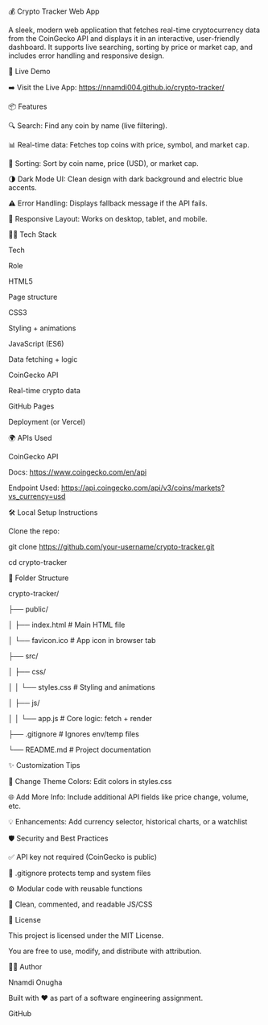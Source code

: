 💰 Crypto Tracker Web App

A sleek, modern web application that fetches real-time cryptocurrency data from the CoinGecko API and displays it in an interactive, user-friendly dashboard. It supports live searching, sorting by price or market cap, and includes error handling and responsive design.



🚀 Live Demo

➡️ Visit the Live App: https://nnamdi004.github.io/crypto-tracker/

📦 Features

🔍 Search: Find any coin by name (live filtering).

📊 Real-time data: Fetches top coins with price, symbol, and market cap.

🧮 Sorting: Sort by coin name, price (USD), or market cap.

🌗 Dark Mode UI: Clean design with dark background and electric blue accents.

⚠️ Error Handling: Displays fallback message if the API fails.

🧭 Responsive Layout: Works on desktop, tablet, and mobile.

🧑‍💻 Tech Stack

Tech

Role

HTML5

Page structure

CSS3

Styling + animations

JavaScript (ES6)

Data fetching + logic

CoinGecko API

Real-time crypto data

GitHub Pages

Deployment (or Vercel)

🌍 APIs Used

CoinGecko API

Docs: https://www.coingecko.com/en/api

Endpoint Used: https://api.coingecko.com/api/v3/coins/markets?vs_currency=usd

🛠️ Local Setup Instructions

Clone the repo: 

git clone https://github.com/your-username/crypto-tracker.git

cd crypto-tracker

📁 Folder Structure


crypto-tracker/


├── public/


│   ├── index.html          # Main HTML file


│   └── favicon.ico         # App icon in browser tab


├── src/


│   ├── css/


│   │   └── styles.css      # Styling and animations


│   ├── js/


│   │   └── app.js          # Core logic: fetch + render


├── .gitignore              # Ignores env/temp files


└── README.md               # Project documentation

✨ Customization Tips

🎨 Change Theme Colors: Edit colors in styles.css

🌐 Add More Info: Include additional API fields like price change, volume, etc.

💡 Enhancements: Add currency selector, historical charts, or a watchlist

🛡️ Security and Best Practices

✅ API key not required (CoinGecko is public)

🧾 .gitignore protects temp and system files

⚙️ Modular code with reusable functions

🧼 Clean, commented, and readable JS/CSS

📃 License

This project is licensed under the MIT License.

You are free to use, modify, and distribute with attribution.

👨‍🔬 Author

Nnamdi Onugha

Built with ❤️ as part of a software engineering assignment.

GitHub
